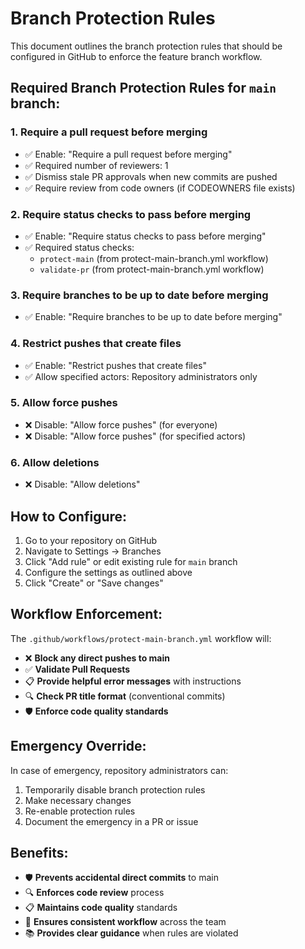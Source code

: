# Branch Protection Rules

This document outlines the branch protection rules that should be configured in GitHub to enforce the feature branch workflow.

## Required Branch Protection Rules for `main` branch:

### 1. **Require a pull request before merging**
- ✅ Enable: "Require a pull request before merging"
- ✅ Required number of reviewers: 1
- ✅ Dismiss stale PR approvals when new commits are pushed
- ✅ Require review from code owners (if CODEOWNERS file exists)

### 2. **Require status checks to pass before merging**
- ✅ Enable: "Require status checks to pass before merging"
- ✅ Required status checks:
  - `protect-main` (from protect-main-branch.yml workflow)
  - `validate-pr` (from protect-main-branch.yml workflow)

### 3. **Require branches to be up to date before merging**
- ✅ Enable: "Require branches to be up to date before merging"

### 4. **Restrict pushes that create files**
- ✅ Enable: "Restrict pushes that create files"
- ✅ Allow specified actors: Repository administrators only

### 5. **Allow force pushes**
- ❌ Disable: "Allow force pushes" (for everyone)
- ❌ Disable: "Allow force pushes" (for specified actors)

### 6. **Allow deletions**
- ❌ Disable: "Allow deletions"

## How to Configure:

1. Go to your repository on GitHub
2. Navigate to Settings → Branches
3. Click "Add rule" or edit existing rule for `main` branch
4. Configure the settings as outlined above
5. Click "Create" or "Save changes"

## Workflow Enforcement:

The `.github/workflows/protect-main-branch.yml` workflow will:
- ❌ **Block any direct pushes to main**
- ✅ **Validate Pull Requests**
- 📋 **Provide helpful error messages** with instructions
- 🔍 **Check PR title format** (conventional commits)
- 🛡️ **Enforce code quality standards**

## Emergency Override:

In case of emergency, repository administrators can:
1. Temporarily disable branch protection rules
2. Make necessary changes
3. Re-enable protection rules
4. Document the emergency in a PR or issue

## Benefits:

- 🛡️ **Prevents accidental direct commits** to main
- 🔍 **Enforces code review** process
- 📋 **Maintains code quality** standards
- 🚀 **Ensures consistent workflow** across the team
- 📚 **Provides clear guidance** when rules are violated
